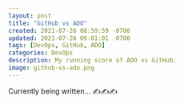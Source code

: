 ```yaml
---
layout: post
title: "GitHub vs ADO"
created: 2021-07-26 08:59:59 -0700
updated: 2021-07-26 09:01:01 -0700
tags: [DevOps, GitHub, ADO]
categories: DevOps
description: My running score of ADO vs GitHub.
image: github-vs-ado.png
---
```


Currently being written... ✍✍✍

